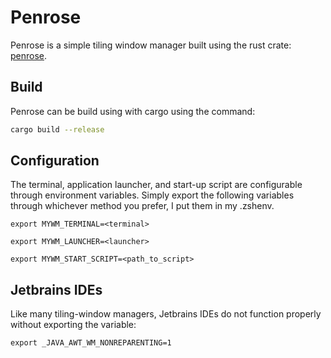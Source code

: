 # Penrose
Penrose is a simple tiling window manager built using the rust crate: [penrose](https://github.com/sminez/penrose).

## Build
Penrose can be build using with cargo using the command:
```bash
cargo build --release
```

## Configuration
The terminal, application launcher, and start-up script are configurable through environment variables.
Simply export the following variables through whichever method you prefer, I put them in my .zshenv.
```
export MYWM_TERMINAL=<terminal>
```
```
export MYWM_LAUNCHER=<launcher>
```
```
export MYWM_START_SCRIPT=<path_to_script>
```

## Jetbrains IDEs
Like many tiling-window managers, Jetbrains IDEs do not function properly without exporting the variable:
```
export _JAVA_AWT_WM_NONREPARENTING=1
```
